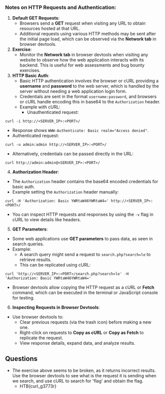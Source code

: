 ### Notes on HTTP Requests and Authentication:

1. **Default GET Requests**:
    - Browsers send a **GET** request when visiting any URL to obtain resources hosted at that URL.
    - Additional requests using various HTTP methods may be sent after the initial page load, which can be observed via the **Network tab** in browser devtools.
2. **Exercise**:
    - Monitor the **Network tab** in browser devtools when visiting any website to observe how the web application interacts with its backend. This is useful for web assessments and bug bounty exercises.
3. **HTTP Basic Auth**:
    - Basic HTTP authentication involves the browser or cURL providing a **username** and **password** to the web server, which is handled by the server without needing a web application login form.
    - Credentials are sent in the format `username:password`, and browsers or cURL handle encoding this in base64 to the `Authorization` header.
    - Example with cURL:
        - Unauthenticated request:
```
curl -i http://<SERVER_IP>:<PORT>/
```
- Response shows `WWW-Authenticate: Basic realm="Access denied"`.
- Authenticated request:
```
curl -u admin:admin http://<SERVER_IP>:<PORT>/
```
- Alternatively, credentials can be passed directly in the URL:
```
curl http://admin:admin@<SERVER_IP>:<PORT>/
```


4. **Authorization Header**:
- The `Authorization` header contains the base64 encoded credentials for basic auth.
- Example setting the `Authorization` header manually:
```
curl -H 'Authorization: Basic YWRtaW46YWRtaW4=' http://<SERVER_IP>:<PORT>/
```
- You can inspect HTTP requests and responses by using the `-v` flag in cURL to view details like headers.


5. **GET Parameters**:
- Some web applications use **GET parameters** to pass data, as seen in search queries.
- Example:
    - A search query might send a request to `search.php?search=le` to retrieve results.
    - This can be replicated using cURL:
```
curl 'http://<SERVER_IP>:<PORT>/search.php?search=le' -H 'Authorization: Basic YWRtaW46YWRtaW4='
```
- Browser devtools allow copying the HTTP request as a cURL or **Fetch** command, which can be executed in the terminal or JavaScript console for testing.


6. **Inspecting Requests in Browser Devtools**:
- Use browser devtools to:
    - Clear previous requests (via the trash icon) before making a new one.
    - Right-click on requests to **Copy as cURL** or **Copy as Fetch** to replicate the request.
    - View response details, expand data, and analyze results.


## Questions
- The exercise above seems to be broken, as it returns incorrect results. Use the browser devtools to see what is the request it is sending when we search, and use cURL to search for 'flag' and obtain the flag.
	- HTB{curl_g3773r}
